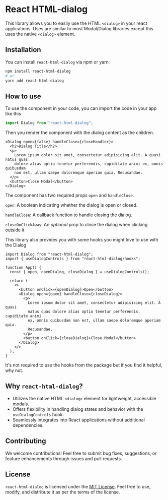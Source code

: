 # React HTML-dialog

This library allows you to easily use the HTML `<dialog>` in your react applications.
Uses are similar to most Modal/Dialog libraries except this uses the native `<dialog>` element.

## Installation

You can install `react-html-dialog` via npm or yarn:

```bash
npm install react-html-dialog
# or
yarn add react-html-dialog
```

## How to use

To use the component in your code, you can import the code in your app like this

```ts
import Dialog from "react-html-dialog";
```

Then you render the component with the dialog content as the children.

```tsx
<Dialog open={false} handleClose={closeHandler}>
  <h2>Dialog Title</h2>
  <p>
    Lorem ipsum dolor sit amet, consectetur adipisicing elit. A quasi natus quas
    dolore alias optio tenetur perferendis, cupiditate animi ex, omnis quibusdam
    non est, ullam saepe doloremque aperiam quia. Recusandae.
  </p>
  <button>Close Modal</button>
</Dialog>
```

The component has two required props `open` and `handleClose`.

`open`: A boolean indicating whether the dialog is open or closed.

`handleClose`: A callback function to handle closing the dialog.

`closeOnClickAway`: An _optional_ prop to close the dialog when clicking outside it

This library also provides you with some hooks you might love to use with the Dialog

```tsx
import Dialog from "react-html-dialog";
import { useDialogControls } from "react-html-dialog/hooks";

function App() {
  const { open, openDialog, closeDialog } = useDialogControls();

  return (
    <>
      <button onClick={openDialog}>Open</button>
      <Dialog open={open} handleClose={closeDialog}>
        <p>
          Lorem ipsum dolor sit amet, consectetur adipisicing elit. A quasi
          natus quas dolore alias optio tenetur perferendis, cupiditate animi
          ex, omnis quibusdam non est, ullam saepe doloremque aperiam quia.
          Recusandae.
        </p>
        <button onClick={closeDialog}>Close Modal</button>
      </Dialog>
    </>
  );
}
```

It's not required to use the hooks from the package but if you find it helpful, why not.

## Why `react-html-dialog`?

- Utilizes the native HTML `<dialog>` element for lightweight, accessible modals.
- Offers flexibility in handling dialog states and behavior with the `useDialogControls` hook.
- Seamlessly integrates into React applications without additional dependencies.

## Contributing

We welcome contributions! Feel free to submit bug fixes, suggestions, or feature enhancements through issues and pull requests.

## License

`react-html-dialog` is licensed under the [MIT License](link-to-license-file). Feel free to use, modify, and distribute it as per the terms of the license.
